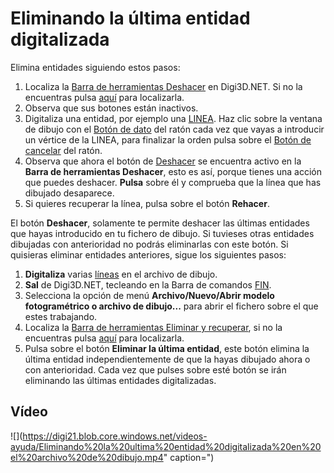 # Eliminando la última entidad digitalizada

Elimina entidades siguiendo estos pasos:

1. Localiza la [Barra de herramientas Deshacer](https://github.com/digi21/docs/tree/7fc627c885c16fb88afc7cc05a6df2a2f4a54563/digi3d-net/primeros-pasos/comenzando-a-utilizar-digi3d.net/comenzando-con-la-ventana-de-dibujo/BarraDeHerramientasDeshacer.html) en Digi3D.NET. Si no la encuentras pulsa [aquí](https://github.com/digi21/docs/tree/7fc627c885c16fb88afc7cc05a6df2a2f4a54563/digi3d-net/primeros-pasos/comenzando-a-utilizar-digi3d.net/comenzando-con-la-ventana-de-dibujo/PresentacionDeBarrasHerramientasBasicas.html) para localizarla.
2. Observa que sus botones están inactivos.
3. Digitaliza una entidad, por ejemplo una [LINEA](https://github.com/digi21/docs/tree/7fc627c885c16fb88afc7cc05a6df2a2f4a54563/digi3d-net/primeros-pasos/comenzando-a-utilizar-digi3d.net/comenzando-con-la-ventana-de-dibujo/DibujandoLasPrimerasLineas.html). Haz clic sobre la ventana de dibujo con el [Botón de dato](eliminando-ultima-entidad.md) del ratón cada vez que vayas a introducir un vértice de la LINEA, para finalizar la orden pulsa sobre el [Botón de cancelar](eliminando-ultima-entidad.md) del ratón.
4. Observa que ahora el botón de [Deshacer](https://github.com/digi21/docs/tree/7fc627c885c16fb88afc7cc05a6df2a2f4a54563/digi3d-net/primeros-pasos/comenzando-a-utilizar-digi3d.net/comenzando-con-la-ventana-de-dibujo/UNDO.html) se encuentra activo en la **Barra de herramientas Deshacer**, esto es así, porque tienes una acción que puedes deshacer. **Pulsa** sobre él y comprueba que la línea que has dibujado desaparece.
5. Si quieres recuperar la línea, pulsa sobre el botón **Rehacer**.

El botón **Deshacer**, solamente te permite deshacer las últimas entidades que hayas introducido en tu fichero de dibujo. Si tuvieses otras entidades dibujadas con anterioridad no podrás eliminarlas con este botón. Si quisieras eliminar entidades anteriores, sigue los siguientes pasos:

1. **Digitaliza** varias [líneas](https://github.com/digi21/docs/tree/7fc627c885c16fb88afc7cc05a6df2a2f4a54563/digi3d-net/primeros-pasos/comenzando-a-utilizar-digi3d.net/comenzando-con-la-ventana-de-dibujo/DibujandoLasPrimerasLineas.html) en el archivo de dibujo.
2. **Sal** de Digi3D.NET, tecleando en la Barra de comandos [FIN](https://github.com/digi21/docs/tree/7fc627c885c16fb88afc7cc05a6df2a2f4a54563/digi3d-net/primeros-pasos/comenzando-a-utilizar-digi3d.net/comenzando-con-la-ventana-de-dibujo/FIN.html).
3. Selecciona la opción de menú **Archivo/Nuevo/Abrir modelo fotogramétrico o archivo de dibujo...** para abrir el fichero sobre el que estes trabajando.
4. Localiza la [Barra de herramientas Eliminar y recuperar](https://github.com/digi21/docs/tree/7fc627c885c16fb88afc7cc05a6df2a2f4a54563/digi3d-net/primeros-pasos/comenzando-a-utilizar-digi3d.net/comenzando-con-la-ventana-de-dibujo/BarraDeHerramientasEliminarYRecuperar.html), si no la encuentras pulsa [aquí](https://github.com/digi21/docs/tree/7fc627c885c16fb88afc7cc05a6df2a2f4a54563/digi3d-net/primeros-pasos/comenzando-a-utilizar-digi3d.net/comenzando-con-la-ventana-de-dibujo/PresentacionDeBarrasHerramientasBasicas.html) para localizarla.
5. Pulsa sobre el botón **Eliminar la última entidad**, este botón elimina la última entidad independientemente de que la hayas dibujado ahora o con anterioridad. Cada vez que pulses sobre esté botón se irán eliminando las últimas entidades digitalizadas.

## Vídeo

![](https://digi21.blob.core.windows.net/videos-ayuda/Eliminando%20la%20ultima%20entidad%20digitalizada%20en%20el%20archivo%20de%20dibujo.mp4" caption=")

